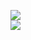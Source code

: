 [![](https://img.shields.io/badge/Made%20With-Github%20Spray-lightgrey.svg?style=for-the-badge&logo=github)](https://github.com/Annihil/github-spray#2492)  
[![](https://i.imgur.com/2DrTn0Z.gif)](https://github.com/Annihil/github-spray)